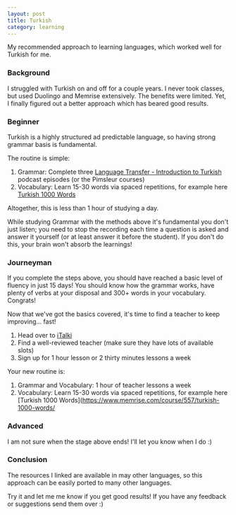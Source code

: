 ```yaml
---
layout: post
title: Turkish
category: learning
---
```


My recommended approach to learning languages, which worked well for Turkish for me.

### Background

I struggled with Turkish on and off for a couple years. I never took classes, but used Duolingo and Memrise extensively. The benefits were limited. Yet, I finally figured out a better approach which has beared good results.

### Beginner

Turkish is a highly structured ad predictable language, so having strong grammar basis is fundamental.

The routine is simple:
  1. Grammar: Complete three [Language Transfer - Introduction to Turkish](https://www.languagetransfer.org/introduction-to-turkish) podcast episodes (or the Pimsleur courses)
  2. Vocabulary: Learn 15-30 words via spaced repetitions, for example here [Turkish 1000 Words](https://www.memrise.com/course/557/turkish-1000-words/)

Altogether, this is less than 1 hour of studying a day.

While studying Grammar with the methods above it's fundamental you don't just listen; you need to stop the recording each time a question is asked and answer it yourself (or at least answer it before the student). If you don't do this, your brain won't absorb the learnings!

### Journeyman

If you complete the steps above, you should have reached a basic level of fluency in just 15 days! You should know how the grammar works, have plenty of verbs at your disposal and 300+ words in your vocabulary. Congrats!

Now that we've got the basics covered, it's time to find a teacher to keep improving... fast!

1. Head over to [iTalki](http://italki.com/)
2. Find a well-reviewed teacher (make sure they have lots of available slots)
3. Sign up for 1 hour lesson or 2 thirty minutes lessons a week

Your new routine is:

1. Grammar and Vocabulary: 1 hour of teacher lessons a week
2. Vocabulary: Learn 15-30 words via spaced repetitions, for example here [Turkish 1000 Words](https://www.memrise.com/course/557/turkish-1000-words/

### Advanced

I am not sure when the stage above ends! I'll let you know when I do :)

### Conclusion

The resources I linked are available in may other languages, so this approach can be easily ported to many other languages.

Try it and let me me know if you get good results! If you have any feedback or suggestions send them over :)
